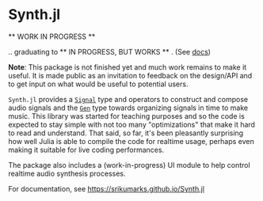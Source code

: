 # Synth.jl

** WORK IN PROGRESS ** 

.. graduating to ** IN PROGRESS, BUT WORKS ** . (See [docs][])

**Note**: This package is not finished yet and much work remains to make it
useful. It is made public as an invitation to feedback on the design/API and to
get input on what would be useful to potential users.

`Synth.jl` provides a [`Signal`][sig] type and operators to construct and compose
audio signals and the [`Gen`][gen] type towards organizing signals in time to make
music. This library was started for teaching purposes and so the code is
expected to stay simple with not too many "optimizations" that make it hard to
read and understand. That said, so far, it's been pleasantly surprising how
well Julia is able to compile the code for realtime usage, perhaps even making
it suitable for live coding performances.

The package also includes a (work-in-progress) UI module to help control
realtime audio synthesis processes.

For documentation, see https://srikumarks.github.io/Synth.jl

[docs]: https://srikumarks.github.io/Synth.jl
[sig]: https://srikumarks.github.io/Synth.jl/dev/#Synth.Signal
[gen]: https://srikumarks.github.io/Synth.jl/dev/rt/#Gens
